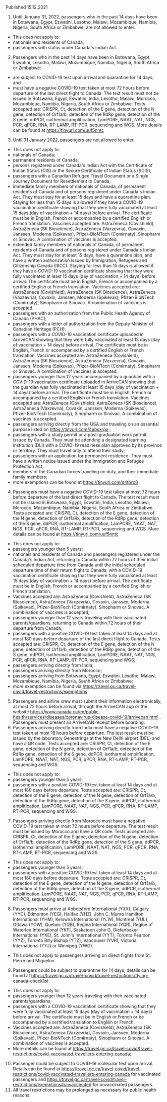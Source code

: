 Published 15.12.2021
1. Until January 31, 2022, passengers who in the past 14 days have been in Botswana, Egypt, Eswatini, Lesotho, Malawi, Mozambique, Namibia, Nigeria, South Africa or Zimbabwe, are not allowed to enter.
- This does not apply to:
- nationals and residents of Canada;
- passengers with status under Canada's Indian Act.
2. Passengers who in the past 14 days have been in Botswana, Egypt, Eswatini, Lesotho, Malawi, Mozambique, Namibia, Nigeria, South Africa or Zimbabwe:
- are subject to COVID-19 test upon arrival and quarantine for 14 days; and
- must have a negative COVID-19 test taken at most 72 hours before departure of the last direct flight to Canada. The test result must not be issued in Botswana, Egypt, Eswatini, India, Lesotho, Malawi, Morocco, Mozambique, Namibia, Nigeria, South Africa or Zimbabwe.
Tests accepted are: CRISPR, Ct, detection of the E gene, detection of the N gene, detection of Orf1a/b, detection of the RdRp gene, detection of the S gene, ddPCR, isothermal amplification, LamPORE, NAAT, NAT, NGS, PCR, qPCR, RNA, RT-LAMP, RT-PCR, sequencing and WGS. More details can be found at <a href="https://tinyurl.com/uuf5nntc">https://tinyurl.com/uuf5nntc</a>
3. Until 31 January 2022, passengers are not allowed to enter.
- This does not apply to:
- nationals of Canada;
- permanent residents of Canada;
- persons registered under Canada's Indian Act with the Certificate of Indian Status (CIS) or the Secure Certificate of Indian Status (SCIS);
- passengers with a Canadian Refugee Travel Document or a Single Journey Document for Resettlement to Canada;
- immediate family members of nationals of Canada, of permanent residents of Canada and of persons registered under Canada's Indian Act. They must stay for at least 15 days and have a quarantine plan. Staying for less than 15 days is allowed if they have a COVID-19 vaccination certificate showing that they were fully vaccinated at least 15 days (day of vaccination + 14 days) before arrival. The certificate must be in English, French or accompanied by a certified English or French translation. Vaccines accepted are: AstraZeneca (Covishield), AstraZeneca (SK Bioscience), AstraZeneca (Vaxzevria), Covaxin, Janssen, Moderna (Spikevax), Pfizer-BioNTech (Comirnaty), Sinopharm or Sinovac. A combination of vaccines is accepted.
- extended family members of nationals of Canada, of permanent residents of Canada and of persons registered under Canada's Indian Act. They must stay for at least 15 days, have a quarantine plan, and have a written authorization issued by Immigration, Refugees and Citizenship Canada (IRCC). Staying for less than 15 days is allowed if they have a COVID-19 vaccination certificate showing that they were fully vaccinated at least 15 days (day of vaccination + 14 days) before arrival. The certificate must be in English, French or accompanied by a certified English or French translation. Vaccines accepted are: AstraZeneca (Covishield), AstraZeneca (SK Bioscience), AstraZeneca (Vaxzevria), Covaxin, Janssen, Moderna (Spikevax), Pfizer-BioNTech (Comirnaty), Sinopharm or Sinovac. A combination of vaccines is accepted.
- passengers with an authorization from the Public Health Agency of Canada (PHAC);
- passengers with a letter of authorization from the Deputy Minister of Canadian Heritage (PCH);
- passengers with a COVID-19 vaccination certificate uploaded in ArriveCAN showing that they were fully vaccinated at least 15 days (day of vaccination + 14 days) before arrival. The certificate must be in English, French or accompanied by a certified English or French translation. Vaccines accepted are: AstraZeneca (Covishield), AstraZeneca (SK Bioscience), AstraZeneca (Vaxzevria), Covaxin, Janssen, Moderna (Spikevax), Pfizer-BioNTech (Comirnaty), Sinopharm or Sinovac. A combination of vaccines is accepted.
- passengers younger than 12 years accompanied by a guardian with a COVID-19 vaccination certificate uploaded in ArriveCAN showing that the guardian was fully vaccinated at least 15 days (day of vaccination + 14 days) before arrival. The certificate must be in English, French or accompanied by a certified English or French translation. Vaccines accepted are: AstraZeneca (Covishield), AstraZeneca (SK Bioscience), AstraZeneca (Vaxzevria), Covaxin, Janssen, Moderna (Spikevax), Pfizer-BioNTech (Comirnaty), Sinopharm or Sinovac. A combination of vaccines is accepted.
- passengers arriving directly from the USA and traveling on an essential purpose listed on <a href="https://tinyurl.com/4absxrpa">https://tinyurl.com/4absxrpa</a> ;
- passengers with a study permit or a post-graduation work permit, issued by Canada. They must be attending a designated learning institution (DLI) with a COVID-19 readiness plan approved by its province or territory. They must travel only to attend their study;
- passengers with an application for permanent residence. They must have a written notice issued under the Immigration and Refugee Protection Act;
- members of the Canadian forces traveling on duty, and their immediate family members;
- more exemptions can be found at <a href="https://tinyurl.com/s4tbrc8">https://tinyurl.com/s4tbrc8</a>
4. Passengers must have a negative COVID-19 test taken at most 72 hours before departure of the last direct flight to Canada. The test result must not be issued in Botswana, Egypt, Eswatini, India, Lesotho, Malawi, Morocco, Mozambique, Namibia, Nigeria, South Africa or Zimbabwe.
Tests accepted are: CRISPR, Ct, detection of the E gene, detection of the N gene, detection of Orf1a/b, detection of the RdRp gene, detection of the S gene, ddPCR, isothermal amplification, LamPORE, NAAT, NAT, NGS, PCR, qPCR, RNA, RT-LAMP, RT-PCR, sequencing and WGS. More details can be found at <a href="https://tinyurl.com/uuf5nntc">https://tinyurl.com/uuf5nntc</a>
- This does not apply to:
- passengers younger than 5 years;
- nationals and residents of Canada and passengers registered under the Canada's Indian Act, returning to Canada within 72 hours of their initial scheduled departure time from Canada until the initial scheduled departure time of their return flight to Canada, with a COVID-19 vaccination certificate showing that they were fully vaccinated at least 15 days (day of vaccination + 14 days) before arrival. The certificate must be in English, French or accompanied by a certified English or French translation.
- Vaccines accepted are: AstraZeneca (Covishield), AstraZeneca (SK Bioscience), AstraZeneca (Vaxzevria), Covaxin, Janssen, Moderna (Spikevax), Pfizer-BioNTech (Comirnaty), Sinopharm or Sinovac. A combination of vaccines is accepted;
- passengers younger than 12 years traveling with their vaccinated parents/guardians, returning to Canada within 72 hours of their departure from Canada;
- passengers with a positive COVID-19 test taken at least 14 days and at most 180 days before departure of the last direct flight to Canada. Tests accepted are: CRISPR, Ct, detection of the E gene, detection of the N gene, detection of Orf1a/b, detection of the RdRp gene, detection of the S gene, ddPCR, isothermal amplification, LamPORE, NAAT, NAT, NGS, PCR, qPCR, RNA, RT-LAMP, RT-PCR, sequencing and WGS;
- passengers arriving directly from India;
- passengers arriving directly from Morocco;
- passengers arriving from Botswana, Egypt, Eswatini, Lesotho, Malawi, Mozambique, Namibia, Nigeria, South Africa or Zimbabwe;
- more exemption can be found via <a href="https://travel.gc.ca/travel-covid/travel-restrictions/exemptions">https://travel.gc.ca/travel-covid/travel-restrictions/exemptions</a>
5. Passengers and airline crew must submit their information electronically, at most 72 hours before arrival, through the ArriveCAN app or the website <a href="https://www.canada.ca/en/public-health/services/diseases/coronavirus-disease-covid-19/arrivecan.html">https://www.canada.ca/en/public-health/services/diseases/coronavirus-disease-covid-19/arrivecan.html</a> . Passengers must present an ArriveCAN receipt before boarding.
6. Passengers arriving directly from India must have a negative COVID-19 test taken at most 18 hours before departure. The test result must be issued by the laboratory Genestrings at the New Delhi airport (DEL) and have a QR code. Tests accepted are: CRISPR, Ct, detection of the E gene, detection of the N gene, detection of Orf1a/b, detection of the RdRp gene, detection of the S gene, ddPCR, isothermal amplification, LamPORE, NAAT, NAT, NGS, PCR, qPCR, RNA, RT-LAMP, RT-PCR, sequencing and WGS.
- This does not apply to:
- passengers younger than 5 years;
- passengers with a positive COVID-19 test taken at least 14 days and at most 180 days before departure. Tests accepted are: CRISPR, Ct, detection of the E gene, detection of the N gene, detection of Orf1a/b, detection of the RdRp gene, detection of the S gene, ddPCR, isothermal amplification, LamPORE, NAAT, NAT, NGS, PCR, qPCR, RNA, RT-LAMP, RT-PCR, sequencing and WGS.
7. Passengers arriving directly from Morocco must have a negative COVID-19 test taken at most 72 hours before departure. The test result must be issued by Morocco and have a QR code. Tests accepted are: CRISPR, Ct, detection of the E gene, detection of the N gene, detection of Orf1a/b, detection of the RdRp gene, detection of the S gene, ddPCR, isothermal amplification, LamPORE, NAAT, NAT, NGS, PCR, qPCR, RNA, RT-LAMP, RT-PCR, sequencing and WGS.
- This does not apply to:
- passengers younger than 5 years;
- passengers with a positive COVID-19 test taken at least 14 days and at most 180 days before departure. Tests accepted are: CRISPR, Ct, detection of the E gene, detection of the N gene, detection of Orf1a/b, detection of the RdRp gene, detection of the S gene, ddPCR, isothermal amplification, LamPORE, NAAT, NAT, NGS, PCR, qPCR, RNA, RT-LAMP, RT-PCR, sequencing and WGS.
8. Passengers must arrive at Abbotsford International (YXX), Calgary (YYC), Edmonton (YEG), Halifax (YHZ), John C. Munro Hamilton International (YHM), Kelowna International (YLW), Montreal (YUL), Ottawa (YOW), Quebec (YQB), Regina International (YQR), Region of Waterloo International (YKF), Saskatoon John G. Diefenbaker International (YXE), St. John's International (YYT), Toronto Pearson (YYZ), Toronto Billy Bishop (YTZ), Vancouver (YVR), Victoria International (YYJ) or Winnipeg (YWG).
- This does not apply to passengers arriving on direct flights from St. Pierre and Miquelon.
9. Passengers could be subject to quarantine for 14 days; details can be found at <a href="https://travel.gc.ca/travel-covid/travel-restrictions/flying-canada-checklist">https://travel.gc.ca/travel-covid/travel-restrictions/flying-canada-checklist</a>
- This does not apply to:
- passengers younger than 12 years traveling with their vaccinated parents/guardians;
- passengers with a COVID-19 vaccination certificate showing that they were fully vaccinated at least 15 days (day of vaccination + 14 days) before arrival. The certificate must be in English or French or be accompanied by a certified translation to English or French.
- Vaccines accepted are: AstraZeneca (Covishield), AstraZeneca (SK Bioscience), AstraZeneca (Vaxzevria), Covaxin, Janssen, Moderna (Spikevax), Pfizer-BioNTech (Comirnaty), Sinopharm or Sinovac. A combination of vaccines is accepted.
- More details can be found at <a href="https://travel.gc.ca/travel-covid/travel-restrictions/covid-vaccinated-travellers-entering-canada">https://travel.gc.ca/travel-covid/travel-restrictions/covid-vaccinated-travellers-entering-canada</a>;
10. Passenger could be subject to COVID-19 molecular test upon arrival. Details can be found at <a href="https://travel.gc.ca/travel-covid/travel-restrictions/covid-vaccinated-travellers-entering-canada">https://travel.gc.ca/travel-covid/travel-restrictions/covid-vaccinated-travellers-entering-canada</a> for vaccinated passengers and <a href="https://travel.gc.ca/travel-covid/travel-restrictions/exemptions#unvaccinated">https://travel.gc.ca/travel-covid/travel-restrictions/exemptions#unvaccinated</a> for unvaccinated passengers.
11. All travel restrictions may be prolonged as necessary for public health reasons.